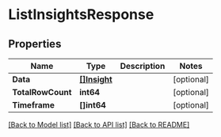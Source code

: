 # ListInsightsResponse

## Properties
Name | Type | Description | Notes
------------ | ------------- | ------------- | -------------
**Data** | [**[]Insight**](Insight.md) |  | [optional] 
**TotalRowCount** | **int64** |  | [optional] 
**Timeframe** | **[]int64** |  | [optional] 

[[Back to Model list]](../README.md#documentation-for-models) [[Back to API list]](../README.md#documentation-for-api-endpoints) [[Back to README]](../README.md)


